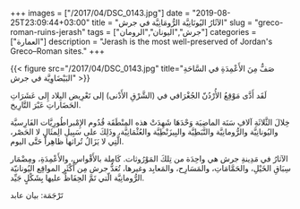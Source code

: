 +++
images = ["/2017/04/DSC_0143.jpg"]
date = "2019-08-25T23:09:44+03:00"
title = "الآثَارُ اليُونَانِيَّة الرُّومَانِيَّة في جرش"
slug = "greco-roman-ruins-jerash"
tags = ["جرش","اليونان","الرومان"]
categories = ["العمارة"]
description = "Jerash is the most well-preserved of Jordan's Greco–Roman sites."
+++

{{< figure src="/2017/04/DSC_0143.jpg" title="صَفٌّ مِنَ الأَعْمِدَةِ في السَّاحَةِ البَيْضَاوِيَّة في جرش" >}}

لَقَد أَدَّى مَوْقِعُ الأُرْدُنّ الجُغْرَافي في (الشَّرْقِ الأَدْنى) إلى تَعْرِيض البِلاد إِلى  عَشَرَاتِ الحَضَاراتِ عَبْرَ التَّارِيخ.

خِلالَ الثَّلاثَةِ آلافِ سَنَة الماضِيَة وَحْدَهَا شَهِدَتْ هذه المِنْطَقَة قُدُوم الإِمْبراطُورِيَّات الفَارِسيَّة واليُونانِيَّة والرُّومانِيَّة والنَّبَطِيَّة والبِيزَنْطِيَّة والعُثْمَانِيَّة، وذَلِكَ على سَبِيلِ الِمثَالِ لا الحَصْر، الَّتِي لا يَزَالُ تُراثها ظاهِراً حَتَّى اليوم.

<!--more-->

الآثارُ في مَدِينةِ جرش هي واحِدَة من تِلكَ المَوْرُوثات. كَامِلة بالأَقْواسِ، والأَعْمِدَةِ، ومِضْمَار سِبَاقِ الخَيْلِ، والحَمَّامَاتِ، والمَسَارِح، والمَعابِد وغيرها، تُعَدُّ جرش مِن أَكْثَرِ المواقِع اليُونانيّة الرُّومانِيَّة الّتي تَمَّ الحِفَاظُ عليها بِشَكْلٍ جَيِّد.

تَرْجَمَة: بيان عابد
